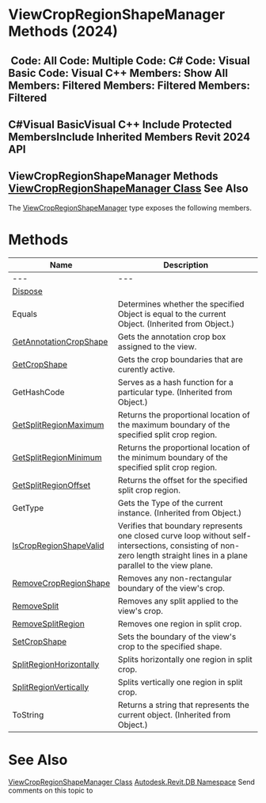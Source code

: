 # ViewCropRegionShapeManager Methods (2024)

﻿
 Code: All Code: Multiple Code: C# Code: Visual Basic Code: Visual C++  Members: Show All Members: Filtered Members: Filtered Members: Filtered   
---  
C#Visual BasicVisual C++
Include Protected MembersInclude Inherited Members
Revit 2024 API  
---  
ViewCropRegionShapeManager Methods  
[ViewCropRegionShapeManager Class](2610cb66-5dae-9fc8-4e83-7dfe88085abb.md "ViewCropRegionShapeManager Class") See Also  
---  
The [ViewCropRegionShapeManager](2610cb66-5dae-9fc8-4e83-7dfe88085abb.md "ViewCropRegionShapeManager Class") type exposes the following members.
# Methods
| Name | Description |
| --- | --- |
| --- | --- | --- |
| [Dispose](7c0d13f8-0263-d113-c4cf-20cb62693001.md "Dispose Method") |
| Equals | Determines whether the specified Object is equal to the current Object. (Inherited from Object.) |
| [GetAnnotationCropShape](4e698377-7527-c562-21bc-379c68efda5d.md "GetAnnotationCropShape Method") | Gets the annotation crop box assigned to the view. |
| [GetCropShape](36a98b08-72be-4b0a-99f6-4a765b85b15d.md "GetCropShape Method") | Gets the crop boundaries that are curently active. |
| GetHashCode | Serves as a hash function for a particular type.  (Inherited from Object.) |
| [GetSplitRegionMaximum](fe2685d5-c8c3-eb61-d4d0-3fcdd48820ed.md "GetSplitRegionMaximum Method") | Returns the proportional location of the maximum boundary of the specified split crop region. |
| [GetSplitRegionMinimum](62230272-ac48-3856-91a3-d5c6aa2ec031.md "GetSplitRegionMinimum Method") | Returns the proportional location of the minimum boundary of the specified split crop region. |
| [GetSplitRegionOffset](f2df4fe9-0771-4ee0-e000-d0d2b11ea35f.md "GetSplitRegionOffset Method") | Returns the offset for the specified split crop region. |
| GetType | Gets the Type of the current instance. (Inherited from Object.) |
| [IsCropRegionShapeValid](e9d91a49-9d33-f1d5-a197-e1bf33a17265.md "IsCropRegionShapeValid Method") | Verifies that boundary represents one closed curve loop without self-intersections, consisting of non-zero length straight lines in a plane parallel to the view plane. |
| [RemoveCropRegionShape](f72964d5-5b22-0d77-2fe0-0c127546d879.md "RemoveCropRegionShape Method") | Removes any non-rectangular boundary of the view's crop. |
| [RemoveSplit](7b04c647-cb12-3189-eb56-2251ba46d99b.md "RemoveSplit Method") | Removes any split applied to the view's crop. |
| [RemoveSplitRegion](c750ce39-d497-7cab-028b-4da0e0ce3c91.md "RemoveSplitRegion Method") | Removes one region in split crop. |
| [SetCropShape](548c4181-2779-40a2-8276-b7a43a85a161.md "SetCropShape Method") | Sets the boundary of the view's crop to the specified shape. |
| [SplitRegionHorizontally](081c29af-0877-a5ce-bb49-e39ba262a43f.md "SplitRegionHorizontally Method") | Splits horizontally one region in split crop. |
| [SplitRegionVertically](583d354f-9950-5bcd-23e0-69c15ee69a50.md "SplitRegionVertically Method") | Splits vertically one region in split crop. |
| ToString | Returns a string that represents the current object. (Inherited from Object.) |

# See Also
[ViewCropRegionShapeManager Class](2610cb66-5dae-9fc8-4e83-7dfe88085abb.md "ViewCropRegionShapeManager Class")
[Autodesk.Revit.DB Namespace](87546ba7-461b-c646-cbb1-2cb8f5bff8b2.md "Autodesk.Revit.DB Namespace")
Send comments on this topic to 